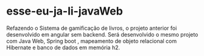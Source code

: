 # esse-eu-ja-li-javaWeb
Refazendo o Sistema de gamificação de livros, o projeto anterior foi desenvolvido em angular sem backend. Será desenvolvido o mesmo projeto com Java Web, Spring boot , mapeamento de objeto relacional com Hibernate e banco de dados em memória h2.
